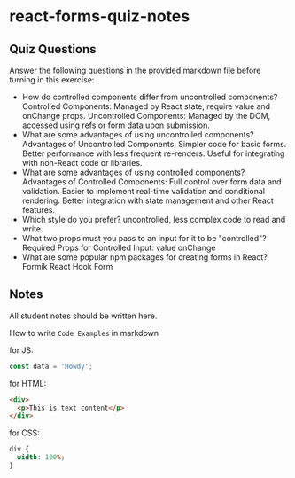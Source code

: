 # react-forms-quiz-notes

## Quiz Questions

Answer the following questions in the provided markdown file before turning in this exercise:

- How do controlled components differ from uncontrolled components?
  Controlled Components: Managed by React state, require value and onChange props.
  Uncontrolled Components: Managed by the DOM, accessed using refs or form data upon submission.
- What are some advantages of using uncontrolled components?
  Advantages of Uncontrolled Components:
  Simpler code for basic forms.
  Better performance with less frequent re-renders.
  Useful for integrating with non-React code or libraries.
- What are some advantages of using controlled components?
  Advantages of Controlled Components:
  Full control over form data and validation.
  Easier to implement real-time validation and conditional rendering.
  Better integration with state management and other React features.
- Which style do you prefer?
  uncontrolled, less complex code to read and write.
- What two props must you pass to an input for it to be "controlled"?
  Required Props for Controlled Input:
  value
  onChange
- What are some popular npm packages for creating forms in React?
  Formik
  React Hook Form

## Notes

All student notes should be written here.

How to write `Code Examples` in markdown

for JS:

```javascript
const data = 'Howdy';
```

for HTML:

```html
<div>
  <p>This is text content</p>
</div>
```

for CSS:

```css
div {
  width: 100%;
}
```
